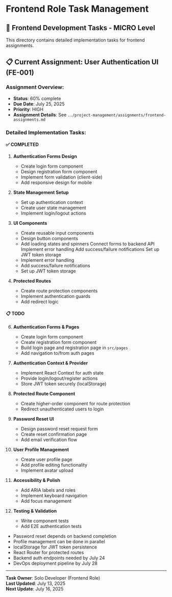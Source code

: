 # Frontend Role Task Management

## 🎨 Frontend Development Tasks - MICRO Level

This directory contains detailed implementation tasks for frontend assignments.

## 📋 Current Assignment: User Authentication UI (FE-001)

### Assignment Overview:
- **Status**: 60% complete
- **Due Date**: July 25, 2025
- **Priority**: HIGH
- **Assignment Details**: See `../project-management/assignments/frontend-assignments.md`

### Detailed Implementation Tasks:

#### ✅ COMPLETED
1. **Authentication Forms Design**
   - Create login form component
   - Design registration form component
   - Implement form validation (client-side)
   - Add responsive design for mobile

2. **State Management Setup**
   - Set up authentication context
   - Create user state management
   - Implement login/logout actions

3. **UI Components**
   - Create reusable input components
   - Design button components
   - Add loading states and spinners
   Connect forms to backend API
   Implement error handling
   Add success/failure notifications
   Set up JWT token storage
   - Implement error handling
   - Add success/failure notifications
   - Set up JWT token storage

5. **Protected Routes**
   - Create route protection components
   - Implement authentication guards
   - Add redirect logic

#### 📋 TODO

6. **Authentication Forms & Pages**
   - Create login form component
   - Create registration form component
   - Build login page and registration page in `src/pages`
   - Add navigation to/from auth pages

7. **Authentication Context & Provider**
   - Implement React Context for auth state
   - Provide login/logout/register actions
   - Store JWT token securely (localStorage)

8. **Protected Route Component**
   - Create higher-order component for route protection
   - Redirect unauthenticated users to login

9. **Password Reset UI**
   - Design password reset request form
   - Create reset confirmation page
   - Add email verification flow

10. **User Profile Management**
    - Create user profile page
    - Add profile editing functionality
    - Implement avatar upload

11. **Accessibility & Polish**
    - Add ARIA labels and roles
    - Implement keyboard navigation
    - Add focus management

12. **Testing & Validation**
    - Write component tests
    - Add E2E authentication tests
- Password reset depends on backend completion
- Profile management can be done in parallel
- localStorage for JWT token persistence
- React Router for protected routes
- Backend auth endpoints needed by July 24
- DevOps deployment pipeline by July 28

---
**Task Owner**: Solo Developer (Frontend Role)  
**Last Updated**: July 13, 2025  
**Next Update**: July 16, 2025
